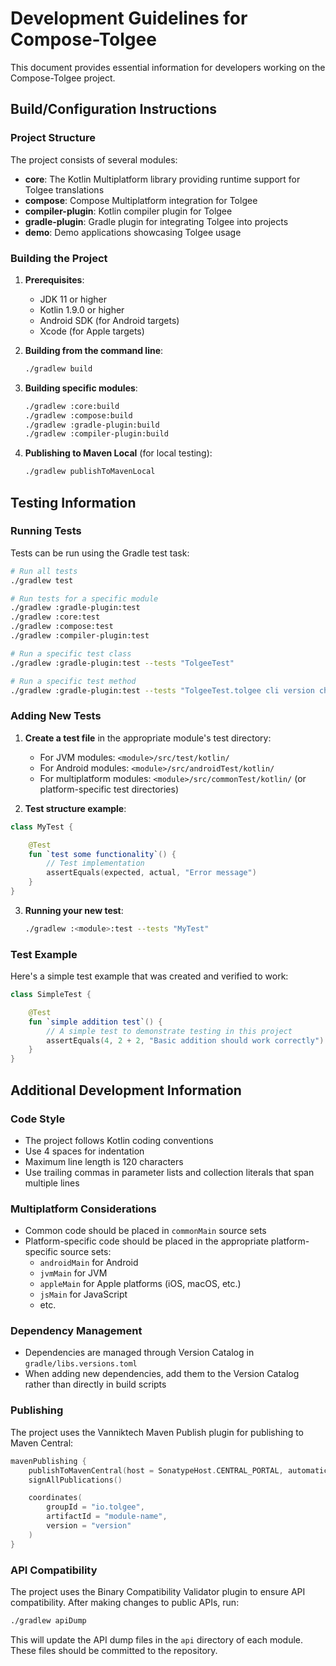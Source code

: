 # Development Guidelines for Compose-Tolgee

This document provides essential information for developers working on the Compose-Tolgee project.

## Build/Configuration Instructions

### Project Structure

The project consists of several modules:

- **core**: The Kotlin Multiplatform library providing runtime support for Tolgee translations
- **compose**: Compose Multiplatform integration for Tolgee
- **compiler-plugin**: Kotlin compiler plugin for Tolgee
- **gradle-plugin**: Gradle plugin for integrating Tolgee into projects
- **demo**: Demo applications showcasing Tolgee usage

### Building the Project

1. **Prerequisites**:
   - JDK 11 or higher
   - Kotlin 1.9.0 or higher
   - Android SDK (for Android targets)
   - Xcode (for Apple targets)

2. **Building from the command line**:
   ```bash
   ./gradlew build
   ```

3. **Building specific modules**:
   ```bash
   ./gradlew :core:build
   ./gradlew :compose:build
   ./gradlew :gradle-plugin:build
   ./gradlew :compiler-plugin:build
   ```

4. **Publishing to Maven Local** (for local testing):
   ```bash
   ./gradlew publishToMavenLocal
   ```

## Testing Information

### Running Tests

Tests can be run using the Gradle test task:

```bash
# Run all tests
./gradlew test

# Run tests for a specific module
./gradlew :gradle-plugin:test
./gradlew :core:test
./gradlew :compose:test
./gradlew :compiler-plugin:test

# Run a specific test class
./gradlew :gradle-plugin:test --tests "TolgeeTest"

# Run a specific test method
./gradlew :gradle-plugin:test --tests "TolgeeTest.tolgee cli version check"
```

### Adding New Tests

1. **Create a test file** in the appropriate module's test directory:
   - For JVM modules: `<module>/src/test/kotlin/`
   - For Android modules: `<module>/src/androidTest/kotlin/`
   - For multiplatform modules: `<module>/src/commonTest/kotlin/` (or platform-specific test directories)

2. **Test structure example**:

```kotlin
class MyTest {

    @Test
    fun `test some functionality`() {
        // Test implementation
        assertEquals(expected, actual, "Error message")
    }
}
```

3. **Running your new test**:
   ```bash
   ./gradlew :<module>:test --tests "MyTest"
   ```

### Test Example

Here's a simple test example that was created and verified to work:

```kotlin
class SimpleTest {

    @Test
    fun `simple addition test`() {
        // A simple test to demonstrate testing in this project
        assertEquals(4, 2 + 2, "Basic addition should work correctly")
    }
}
```

## Additional Development Information

### Code Style

- The project follows Kotlin coding conventions
- Use 4 spaces for indentation
- Maximum line length is 120 characters
- Use trailing commas in parameter lists and collection literals that span multiple lines

### Multiplatform Considerations

- Common code should be placed in `commonMain` source sets
- Platform-specific code should be placed in the appropriate platform-specific source sets:
  - `androidMain` for Android
  - `jvmMain` for JVM
  - `appleMain` for Apple platforms (iOS, macOS, etc.)
  - `jsMain` for JavaScript
  - etc.

### Dependency Management

- Dependencies are managed through Version Catalog in `gradle/libs.versions.toml`
- When adding new dependencies, add them to the Version Catalog rather than directly in build scripts

### Publishing

The project uses the Vanniktech Maven Publish plugin for publishing to Maven Central:

```kotlin
mavenPublishing {
    publishToMavenCentral(host = SonatypeHost.CENTRAL_PORTAL, automaticRelease = true)
    signAllPublications()

    coordinates(
        groupId = "io.tolgee",
        artifactId = "module-name",
        version = "version"
    )
}
```

### API Compatibility

The project uses the Binary Compatibility Validator plugin to ensure API compatibility. After making changes to public APIs, run:

```bash
./gradlew apiDump
```

This will update the API dump files in the `api` directory of each module. These files should be committed to the repository.
